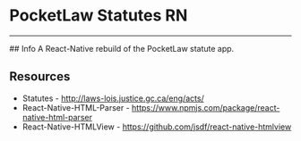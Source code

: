 #  PocketLaw Statutes RN

<hr>
## Info
A React-Native rebuild of the PocketLaw statute app.

## Resources
* Statutes - http://laws-lois.justice.gc.ca/eng/acts/
* React-Native-HTML-Parser - https://www.npmjs.com/package/react-native-html-parser
* React-Native-HTMLView - https://github.com/jsdf/react-native-htmlview

